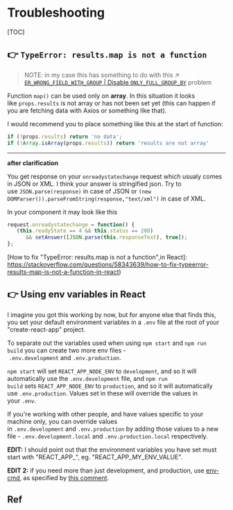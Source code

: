 # Troubleshooting

[TOC]



## 👉 `TypeError: results.map is not a function`
> NOTE: in my case this has something to do with this ↗ [`ER_WRONG_FIELD_WITH_GROUP` | Disable `ONLY_FULL_GROUP_BY`](../../../../../../../🔑%20CS_Core/🍕%20Database%20System/👔%20DBMS/RDBMS%20(Relational)/🌙%20MySQL/Troubleshooting.md) problem


Function `map()` can be used only on **array**. In this situation it looks like `props.results` is not array or has not been set yet (this can happen if you are fetching data with Axios or something like that).

I would recommend you to place something like this at the start of function:

```javascript
if (!props.results) return 'no data';
if (!Array.isArray(props.results)) return 'results are not array'
```

---

**after clarification**

You get response on your `onreadystatechange` request which usualy comes in JSON or XML. I think your answer is stringified json. Try to use `JSON.parse(response)` in case of JSON or `(new DOMParser()).parseFromString(response,"text/xml")` in case of XML.

In your component it may look like this

```javascript
request.onreadystatechange = function() {
   (this.readyState == 4 && this.status == 200)
      && setAnswer([JSON.parse(this.responseText), true]);
};
```


[How to fix "TypeError: results.map is not a function",in React]: https://stackoverflow.com/questions/58343639/how-to-fix-typeerror-results-map-is-not-a-function-in-react)



## 👉 Using env variables in React
I imagine you got this working by now, but for anyone else that finds this, you set your default environment variables in a `.env` file at the root of your "create-react-app" project.

To separate out the variables used when using `npm start` and `npm run build` you can create two more env files - `.env.development` and `.env.production`. 

`npm start` will set `REACT_APP_NODE_ENV` to `development`, and so it will automatically use the `.env.development` file, and `npm run build` sets `REACT_APP_NODE_ENV` to `production`, and so it will automatically use `.env.production`. Values set in these will override the values in your `.env`.

If you're working with other people, and have values specific to your machine only, you can override values in `.env.development` and `.env.production` by adding those values to a new file - `.env.development.local` and `.env.production.local` respectively. 

**EDIT:** I should point out that the environment variables you have set must start with "REACT_APP_", eg. "REACT_APP_MY_ENV_VALUE".

**EDIT 2:** if you need more than just development, and production, use [env-cmd](https://github.com/toddbluhm/env-cmd), as specified by [this comment](https://github.com/facebook/create-react-app/issues/3903#issuecomment-365096630).


[👍 Using environment variables in a React application]: https://adostes.medium.com/using-environment-variables-in-a-react-application-ac3b6c307373

[👍 How to set build .env variables when running create-react-app build script? | Stackoverflow]: https://stackoverflow.com/questions/42458434/how-to-set-build-env-variables-when-running-create-react-app-build-script



## Ref

